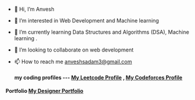 - 👋 Hi, I’m Anvesh
- 👀 I’m interested in Web Development and Machine learning
- 🌱 I’m currently learning  Data Structures and Algorithms (DSA), Machine learning .
- 💞️ I’m looking to collaborate on web development
- 📫 How to reach me anveshsadam3@gmail.com

  #### my coding profiles --- [My Leetcode Profile](https://leetcode.com/u/sadamanvesh000/) , [My Codeforces Profile](https://codeforces.com/profile/_findme) 


#### Portfolio [My Designer Portfolio](https://anveshportfolio45.netlify.app/)


<!---
find-me1/find-me1 is a ✨ special ✨ repository because its `README.md` (this file) appears on your GitHub profile.
You can click the Preview link to take a look at your changes.
--->
